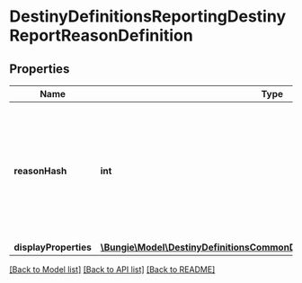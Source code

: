 # DestinyDefinitionsReportingDestinyReportReasonDefinition

## Properties
Name | Type | Description | Notes
------------ | ------------- | ------------- | -------------
**reasonHash** | **int** | The identifier for the reason: they are only guaranteed unique under the Category in which they are found. | [optional] 
**displayProperties** | [**\Bungie\Model\DestinyDefinitionsCommonDestinyDisplayPropertiesDefinition**](DestinyDefinitionsCommonDestinyDisplayPropertiesDefinition.md) |  | [optional] 

[[Back to Model list]](../README.md#documentation-for-models) [[Back to API list]](../README.md#documentation-for-api-endpoints) [[Back to README]](../README.md)



